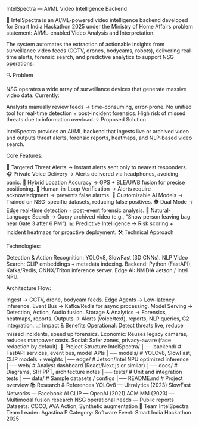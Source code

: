 IntelSpectra — AI/ML Video Intelligence Backend

🚀 IntelSpectra is an AI/ML-powered video intelligence backend developed for Smart India Hackathon 2025 under the Ministry of Home Affairs problem statement: AI/ML-enabled Video Analysis and Interpretation.

The system automates the extraction of actionable insights from surveillance video feeds (CCTV, drones, bodycams, robots), delivering real-time alerts, forensic search, and predictive analytics to support NSG operations.

🔍 Problem

NSG operates a wide array of surveillance devices that generate massive video data.
Currently:

Analysts manually review feeds → time-consuming, error-prone.
No unified tool for real-time detection + post-incident forensics.
High risk of missed threats due to information overload.
💡 Proposed Solution

IntelSpectra provides an AI/ML backend that ingests live or archived video and outputs threat alerts, forensic reports, heatmaps, and NLP-based video search.

Core Features:

🎯 Targeted Threat Alerts → Instant alerts sent only to nearest responders.
🎧 Private Voice Delivery → Alerts delivered via headphones, avoiding panic.
📡 Hybrid Location Accuracy → GPS + BLE/UWB fusion for precise positioning.
👤 Human-in-Loop Verification → Alerts require acknowledgment → prevents false alarms.
🤖 Customizable AI Models → Trained on NSG-specific datasets, reducing false positives.
🕵️ Dual Mode → Edge real-time detection + post-event forensic analysis.
🔎 Natural-Language Search → Query archived video (e.g., “Show person leaving bag near Gate 3 after 6 PM”).
📊 Predictive Intelligence → Risk scoring + incident heatmaps for proactive deployment.
🛠️ Technical Approach

Technologies:

Detection & Action Recognition: YOLOv8, SlowFast (3D CNNs).
NLP Video Search: CLIP embeddings + metadata indexing.
Backend: Python (FastAPI), Kafka/Redis, ONNX/Triton inference server.
Edge AI: NVIDIA Jetson / Intel NPU.

Architecture Flow:

Ingest → CCTV, drone, bodycam feeds.
Edge Agents → Low-latency inference.
Event Bus → Kafka/Redis for async processing.
Model Serving → Detection, Action, Audio fusion.
Storage & Analytics → Forensics, heatmaps, reports.
Outputs → Alerts (voice/text), reports, NLP queries, C2 integration.
📈 Impact & Benefits
Operational: Detect threats live, reduce missed incidents, speed up forensics.
Economic: Reuses legacy cameras, reduces manpower costs.
Social: Safer zones, privacy-aware (face redaction by default).
📂 Project Structure
IntelSpectra/
│── backend/         # FastAPI services, event bus, model APIs
│── models/          # YOLOv8, SlowFast, CLIP models + weights
│── edge/            # Jetson/Intel NPU optimized inference
│── web/             # Analyst dashboard (React/Next.js or similar)
│── docs/            # Diagrams, SIH PPT, architecture notes
│── tests/           # Unit and integration tests
│── data/            # Sample datasets / configs
│── README.md        # Project overview
📚 Research & References
YOLOv8 — Ultralytics (2023)
SlowFast Networks — Facebook AI
CLIP — OpenAI (2021)
ACM MM (2023) — Multimodal fusion research
NSG operational needs — Public reports
Datasets: COCO, AVA Action, Synthetic augmentation
👥 Team IntelSpectra
Team Leader: Agastina P
Category: Software
Event: Smart India Hackathon 2025
